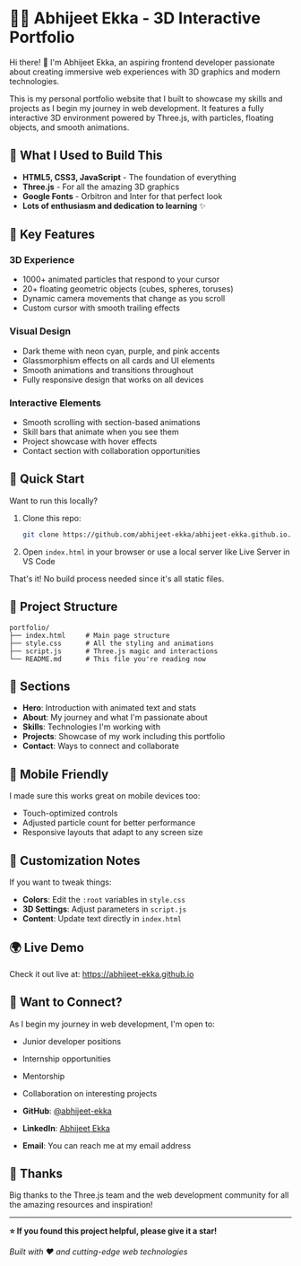 # 👨‍💻 Abhijeet Ekka - 3D Interactive Portfolio

Hi there! 👋 I'm Abhijeet Ekka, an aspiring frontend developer passionate about creating immersive web experiences with 3D graphics and modern technologies.

This is my personal portfolio website that I built to showcase my skills and projects as I begin my journey in web development. It features a fully interactive 3D environment powered by Three.js, with particles, floating objects, and smooth animations.

## 🌟 What I Used to Build This

- **HTML5, CSS3, JavaScript** - The foundation of everything
- **Three.js** - For all the amazing 3D graphics
- **Google Fonts** - Orbitron and Inter for that perfect look
- **Lots of enthusiasm and dedication to learning** ✨

## 🎨 Key Features

### 3D Experience
- 1000+ animated particles that respond to your cursor
- 20+ floating geometric objects (cubes, spheres, toruses)
- Dynamic camera movements that change as you scroll
- Custom cursor with smooth trailing effects

### Visual Design
- Dark theme with neon cyan, purple, and pink accents
- Glassmorphism effects on all cards and UI elements
- Smooth animations and transitions throughout
- Fully responsive design that works on all devices

### Interactive Elements
- Smooth scrolling with section-based animations
- Skill bars that animate when you see them
- Project showcase with hover effects
- Contact section with collaboration opportunities

## 🚀 Quick Start

Want to run this locally?

1. Clone this repo:
   ```bash
   git clone https://github.com/abhijeet-ekka/abhijeet-ekka.github.io.git
   ```

2. Open `index.html` in your browser or use a local server like Live Server in VS Code

That's it! No build process needed since it's all static files.

## 📁 Project Structure

```
portfolio/
├── index.html     # Main page structure
├── style.css      # All the styling and animations
├── script.js      # Three.js magic and interactions
└── README.md      # This file you're reading now
```

## 🎯 Sections

- **Hero**: Introduction with animated text and stats
- **About**: My journey and what I'm passionate about
- **Skills**: Technologies I'm working with
- **Projects**: Showcase of my work including this portfolio
- **Contact**: Ways to connect and collaborate

## 📱 Mobile Friendly

I made sure this works great on mobile devices too:
- Touch-optimized controls
- Adjusted particle count for better performance
- Responsive layouts that adapt to any screen size

## 🔧 Customization Notes

If you want to tweak things:

- **Colors**: Edit the `:root` variables in `style.css`
- **3D Settings**: Adjust parameters in `script.js` 
- **Content**: Update text directly in `index.html`

## 🌍 Live Demo

Check it out live at: https://abhijeet-ekka.github.io

## 🤝 Want to Connect?

As I begin my journey in web development, I'm open to:
- Junior developer positions
- Internship opportunities
- Mentorship
- Collaboration on interesting projects

- **GitHub**: [@abhijeet-ekka](https://github.com/abhijeet-ekka)
- **LinkedIn**: [Abhijeet Ekka](https://linkedin.com/in/abhijeet-ekka)
- **Email**: You can reach me at my email address

## 🙏 Thanks

Big thanks to the Three.js team and the web development community for all the amazing resources and inspiration!

---

**⭐ If you found this project helpful, please give it a star!**

*Built with ❤️ and cutting-edge web technologies*
